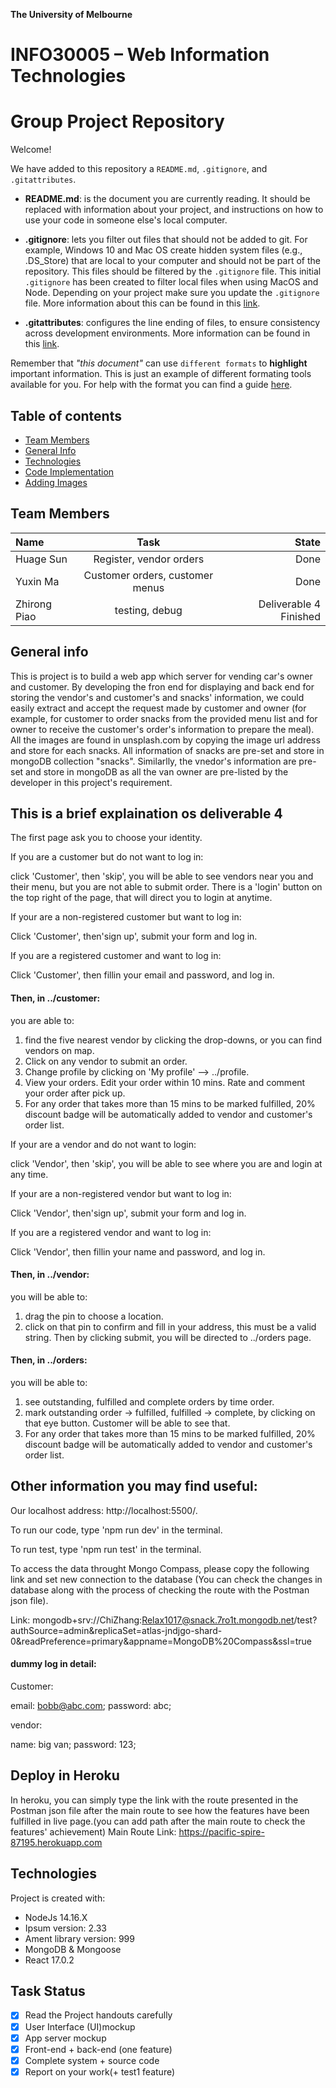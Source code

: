 **The University of Melbourne**

# INFO30005 – Web Information Technologies

# Group Project Repository

Welcome!

We have added to this repository a `README.md`, `.gitignore`, and `.gitattributes`.

- **README.md**: is the document you are currently reading. It should be replaced with information about your project, and instructions on how to use your code in someone else's local computer.

- **.gitignore**: lets you filter out files that should not be added to git. For example, Windows 10 and Mac OS create hidden system files (e.g., .DS_Store) that are local to your computer and should not be part of the repository. This files should be filtered by the `.gitignore` file. This initial `.gitignore` has been created to filter local files when using MacOS and Node. Depending on your project make sure you update the `.gitignore` file. More information about this can be found in this [link](https://www.atlassian.com/git/tutorials/saving-changes/gitignore).

- **.gitattributes**: configures the line ending of files, to ensure consistency across development environments. More information can be found in this [link](https://git-scm.com/docs/gitattributes).

Remember that _"this document"_ can use `different formats` to **highlight** important information. This is just an example of different formating tools available for you. For help with the format you can find a guide [here](https://docs.github.com/en/github/writing-on-github).

## Table of contents

- [Team Members](#team-members)
- [General Info](#general-info)
- [Technologies](#technologies)
- [Code Implementation](#code-implementation)
- [Adding Images](#adding-images)

## Team Members

| Name         |               Task               |                  State |
| :----------- | :------------------------------: | ---------------------: |
| Huage Sun    |        Register, vendor orders   |                   Done |
| Yuxin Ma     |  Customer orders, customer menus |                   Done |
| Zhirong Piao |  testing, debug                  | Deliverable 4 Finished |

## General info

This is project is to build a web app which server for vending car's owner and customer. By developing the fron end for displaying and back end for storing the vendor's and customer's and snacks' information, we could easily extract and accept the request made by customer and owner (for example, for customer to order snacks from the provided menu list and for owner to receive the customer's order's information to prepare the meal). All the images are found in unsplash.com by copying the image url address and store for each snacks. All information of snacks are pre-set and store in mongoDB collection "snacks". Similarlly, the vnedor's information are pre-set and store in mongoDB as all the van owner are pre-listed by the developer in this project's requirement.

## This is a brief explaination os deliverable 4
The first page ask you to choose your identity.

If you are a customer but do not want to log in:

click 'Customer', then 'skip', you will be able to see vendors near you and their menu, but you are not able to submit order. There is a 'login' button on the top right of the page, that will direct you to login at anytime.


If your are a non-registered customer but want to log in:

Click 'Customer', then'sign up', submit your form and log in.


If you are a registered customer and want to log in:

Click 'Customer', then fillin your email and password, and log in.


#### Then, in ../customer:
you are able to: 
1. find the five nearest vendor by clicking the drop-downs, or you can find vendors on map. 
2. Click on any vendor to submit an order. 
3. Change profile by clicking on 'My profile' --> ../profile.
4. View your orders. Edit your order within 10 mins. Rate and comment your order after pick up. 
5.  For any order that takes more than 15 mins to be marked fulfilled, 20% discount badge will be automatically added to vendor and customer's order list.

If your are a vendor and do not want to login:

click 'Vendor', then 'skip', you will be able to see where you are and login at any time.


If your are a non-registered vendor but want to log in:

Click 'Vendor', then'sign up', submit your form and log in.


If you are a registered vendor and want to log in:

Click 'Vendor', then fillin your name and password, and log in.


#### Then, in ../vendor:
you will be able to: 
1. drag the pin to choose a location.
2. click on that pin to confirm and fill in your address, this must be a valid string. Then by clicking submit, you will be directed to ../orders page. 


#### Then, in ../orders:
you will be able to:
1. see outstanding, fulfilled and complete orders by time order.
2. mark outstanding order -> fulfilled, fulfilled -> complete, by clicking on that eye button. Customer will be able to see that.
3. For any order that takes more than 15 mins to be marked fulfilled, 20% discount badge will be automatically added to vendor and customer's order list.


## Other information you may find useful:
Our localhost address: http://localhost:5500/. 

To run our code, type 'npm run dev' in the terminal.

To run test, type 'npm run test' in the terminal.


To access the data throught Mongo Compass, please copy the following link and set new connection to the database (You can check the changes in database along with the process of checking the route with the Postman json file).

Link: mongodb+srv://ChiZhang:Relax1017@snack.7ro1t.mongodb.net/test?authSource=admin&replicaSet=atlas-jndjgo-shard-0&readPreference=primary&appname=MongoDB%20Compass&ssl=true

#### dummy log in detail:
Customer:

email: bobb@abc.com;
password: abc;

vendor:

name: big van;
password: 123;


## Deploy in Heroku
In heroku, you can simply type the link with the route presented in the Postman json file after the main route to see how the features have been fulfilled in live page.(you can add path after the main route to check the features' achievement)
Main Route Link: https://pacific-spire-87195.herokuapp.com

## Technologies

Project is created with:

- NodeJs 14.16.X
- Ipsum version: 2.33
- Ament library version: 999
- MongoDB & Mongoose
- React 17.0.2



## Task Status

- [x] Read the Project handouts carefully
- [x] User Interface (UI)mockup
- [x] App server mockup
- [x] Front-end + back-end (one feature)
- [x] Complete system + source code
- [x] Report on your work(+ test1 feature)
